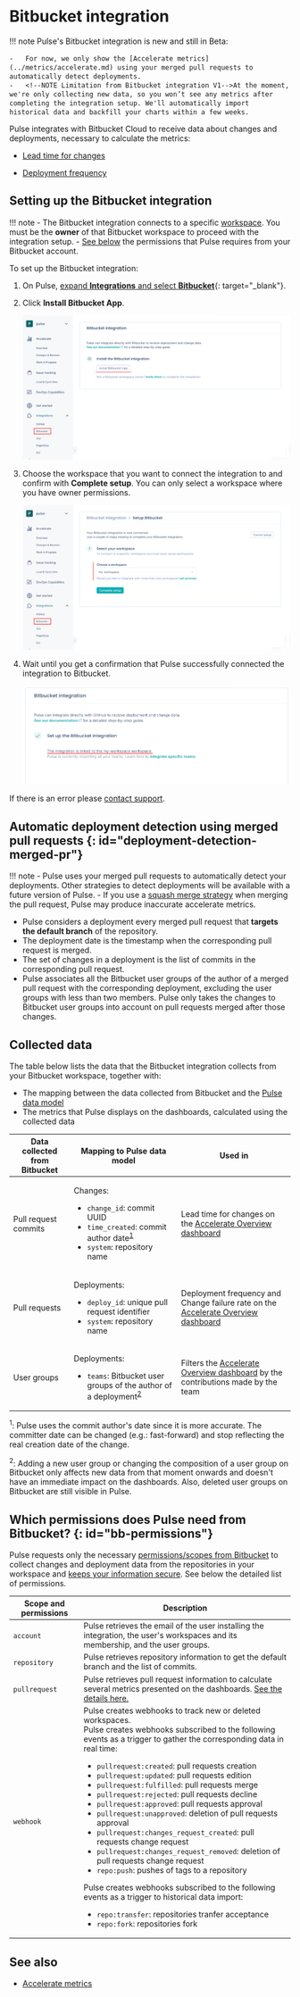 # Bitbucket integration

!!! note
    <!--NOTE Limitation from Bitbucket integration V1-V2-->Pulse's Bitbucket integration is new and still in Beta:

    -   For now, we only show the [Accelerate metrics](../metrics/accelerate.md) using your merged pull requests to automatically detect deployments.
    -   <!--NOTE Limitation from Bitbucket integration V1-->At the moment, we're only collecting new data, so you won’t see any metrics after completing the integration setup. We'll automatically import historical data and backfill your charts within a few weeks.

<!--NOTE Limitation from Bitbucket integration V1-V2-->Pulse integrates with Bitbucket Cloud to receive data about changes and deployments, necessary to calculate the metrics:

-   [Lead time for changes](../metrics/accelerate.md#lead-time-for-changes)

-   [Deployment frequency](../metrics/accelerate.md#deployment-frequency)

## Setting up the Bitbucket integration

!!! note
    -   The Bitbucket integration connects to a specific [workspace](https://support.atlassian.com/bitbucket-cloud/docs/what-is-a-workspace/). You must be the **owner** of that Bitbucket workspace to proceed with the integration setup.
    -   [See below](#bb-permissions) the permissions that Pulse requires from your Bitbucket account.  

To set up the Bitbucket integration:

1.  On Pulse, [expand **Integrations** and select **Bitbucket**](https://app.pulse.codacy.com/integrations/bitbucket){: target="_blank"}.

1.  Click **Install Bitbucket App**.

    ![Installing the Pulse Bitbucket App](images/bb-installing.png)

1.  Choose the workspace that you want to connect the integration to and confirm with **Complete setup**. You can only select a workspace where you have owner permissions.

    ![Choosing the Bitbucket workspace](images/bb-workspace.png)

1.  Wait until you get a confirmation that Pulse successfully connected the integration to Bitbucket.

    ![Pulse Bitbucket integration set up successfully](images/bb-ok.png)

If there is an error please [contact support](mailto:pulsesupport@codacy.com).

## Automatic deployment detection using merged pull requests {: id="deployment-detection-merged-pr"}

!!! note
    -   <!--NOTE Limitation from Bitbucket integration V1-V2-->Pulse uses your merged pull requests to automatically detect your deployments. Other strategies to detect deployments will be available with a future version of Pulse.
    -   <!--NOTE Limitation from Bitbucket integration V1-V2-->If you use a [squash merge strategy](https://support.atlassian.com/bitbucket-cloud/docs/merge-a-pull-request/#Merge-strategies) when merging the pull request, Pulse may produce inaccurate accelerate metrics.

-   Pulse considers a deployment every merged pull request that **targets the default branch** of the repository.
-   The deployment date is the timestamp when the corresponding pull request is merged.
-   The set of changes in a deployment is the list of commits in the corresponding pull request.
-   Pulse associates all the Bitbucket user groups of the author of a merged pull request with the corresponding deployment, excluding the user groups with less than two members. Pulse only takes the changes to Bitbucket user groups into account on pull requests merged after those changes.

## Collected data

The table below lists the data that the Bitbucket integration collects from your Bitbucket workspace, together with:

-   The mapping between the data collected from Bitbucket and the [Pulse data model](https://ingestion.pulse.codacy.com/v1/api-docs#tocs_event)
-   The metrics that Pulse displays on the dashboards, calculated using the collected data

<table>
<thead>
<tr>
<th><strong>Data collected from Bitbucket</strong></th>
<th><strong>Mapping to Pulse data model</strong></th>
<th><strong>Used in</strong></th>
</tr>
</thead>
<tbody>
<tr>
    <td>Pull request commits</td>
    <td>
        <p>Changes:</p>
        <ul>
            <li><code>change_id</code>: commit UUID</li>
            <li><code>time_created</code>: commit author date<sup><a href="#commit-author-date">1</a></sup></li>
            <li><code>system</code>: repository name</li>
        </ul>
    </td>
    <td>Lead time for changes on the <a href="../../metrics/accelerate/">Accelerate Overview dashboard</a></td>
</tr>
<tr>
    <td>Pull requests</td>
    <td>
        <p>Deployments:</p>
        <ul>
            <li><code>deploy_id</code>: unique pull request identifier</li>
            <li><code>system</code>: repository name</li>
        </ul>
    </td>
    <td>Deployment frequency and Change failure rate on the <a href="../../metrics/accelerate/">Accelerate Overview dashboard</a></td>
</tr>
<tr>
    <td>User groups</td>
    <td>
        <p>Deployments:</p>
        <ul>
            <li><code>teams</code>: Bitbucket user groups of the author of a deployment<sup><a href="#deployment-teams">2</a></sup></li>
        </ul>
    </td>
    <td>Filters the <a href="../../metrics/accelerate/">Accelerate Overview dashboard</a> by the contributions made by the team</td>
</tr>
</table>

<sup><span id="commit-author-date">1</span></sup>: Pulse uses the commit author's date since it is more accurate. The committer date can be changed (e.g.: fast-forward) and stop reflecting the real creation date of the change.

<sup><span id="deployment-teams">2</span></sup>: Adding a new user group or changing the composition of a user group on Bitbucket only affects new data from that moment onwards and doesn't have an immediate impact on the dashboards. Also, deleted user groups on Bitbucket are still visible in Pulse.

## Which permissions does Pulse need from Bitbucket? {: id="bb-permissions"}

Pulse requests only the necessary [permissions/scopes from Bitbucket](https://developer.atlassian.com/cloud/bitbucket/bitbucket-cloud-rest-api-scopes/) to collect changes and deployment data from the repositories in your workspace and [keeps your information secure](https://security.codacy.com/). See below the detailed list of permissions.

<table>
  <colgroup>
    <col width="25%"/>
    <col width="75%"/>
  </colgroup>
  <thead>
    <tr>
      <th>Scope and permissions</th>
      <th>Description</th>
    </tr>
  </thead>
  <tbody>
    <tr>
      <td><code>account</code></td>
      <td>Pulse retrieves the email of the user installing the integration, the user's workspaces and its membership, and the user groups.</td>
    </tr>
    <tr>
      <td><code>repository</code></td>
      <td>Pulse retrieves repository information to get the default branch and the list of commits.</td>
    </tr>
    <tr>
      <td><code>pullrequest</code></td>
      <td>Pulse retrieves pull request information to calculate several metrics presented on the dashboards. <a href="#collected-data">See the details here.</a></td>
    </tr>
    <tr>
      <td><code>webhook</code></td>
      <td>Pulse creates webhooks to track new or deleted workspaces.
      <br/>Pulse creates webhooks subscribed to the following events as a trigger to gather the corresponding data in real time:
      <ul>
        <li><code>pullrequest:created</code>: pull requests creation</li>
        <li><code>pullrequest:updated</code>: pull requests edition</li>
        <li><code>pullrequest:fulfilled</code>: pull requests merge</li>
        <li><code>pullrequest:rejected</code>: pull requests decline</li>
        <li><code>pullrequest:approved</code>: pull requests approval</li>
        <li><code>pullrequest:unapproved</code>: deletion of pull requests approval</li>
        <li><code>pullrequest:changes_request_created</code>: pull requests change request</li>
        <li><code>pullrequest:changes_request_removed</code>: deletion of pull requests change request</li>
        <li><code>repo:push</code>: pushes of tags to a repository</li>
      </ul>
      Pulse creates webhooks subscribed to the following events as a trigger to historical data import:
      <ul>
        <li><code>repo:transfer</code>: repositories tranfer acceptance</li>
        <li><code>repo:fork</code>: repositories fork</li>
      </ul>
      </td>
    </tr>
  </tbody>
</table>

## See also

-   [Accelerate metrics](../metrics/accelerate.md)

